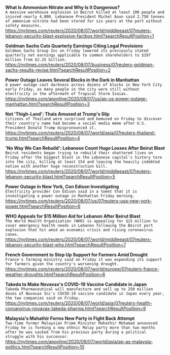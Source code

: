 **What Is Ammonium Nitrate and Why Is It Dangerous?**\
`A massive warehouse explosion in Beirut killed at least 100 people and injured nearly 4,000. Lebanese President Michel Aoun said 2,750 tonnes of ammonium nitrate had been stored for six years at the port without safety measures.`\
https://nytimes.com/reuters/2020/08/07/world/middleeast/07reuters-lebanon-security-blast-explosive-factbox.html?searchResultPosition=1

**Goldman Sachs Cuts Quarterly Earnings Citing Legal Provisions**\
`Goldman Sachs Group Inc on Friday lowered its previously stated quarterly net earnings applicable to common shareholders to $197 million from $2.25 billion.`\
https://nytimes.com/reuters/2020/08/07/business/07reuters-goldman-sachs-results-revise.html?searchResultPosition=2

**Power Outage Leaves Several Blocks in the Dark in Manhattan**\
`A power outage cast darkness across dozens of blocks in New York City early Friday, as many people in the city were still without electricity in the aftermath of Tropical Storm Isaias.`\
https://nytimes.com/aponline/2020/08/07/us/ap-us-power-outage-manhattan.html?searchResultPosition=3

**Not 'Thigh-Land': Thais Amused at Trump's Slip**\
`Citizens of Thailand were surprised and bemused on Friday to discover their country's name had become a social media meme after U.S. President Donald Trump mispronounced it.    `\
https://nytimes.com/reuters/2020/08/07/world/asia/07reuters-thailand-trump.html?searchResultPosition=4

**'No Way We Can Rebuild': Lebanese Count Huge Losses After Beirut Blast**\
`Beirut residents began trying to rebuild their shattered lives on Friday after the biggest blast in the Lebanese capital's history tore into the city, killing at least 154 and leaving the heavily indebted nation with another huge reconstruction bill.`\
https://nytimes.com/reuters/2020/08/07/world/middleeast/07reuters-lebanon-security-blast.html?searchResultPosition=5

**Power Outage in New York, Con Edison Investigating**\
`Electricity provider Con Edison said in a tweet that it is investigating a power outage in Manhattan Friday morning. `\
https://nytimes.com/reuters/2020/08/07/us/07reuters-usa-new-york-power.html?searchResultPosition=6

**WHO Appeals for $15 Million Aid for Lebanon After Beirut Blast**\
`The World Health Organisation (WHO) is appealing for $15 million to cover emergency health needs in Lebanon following the Beirut port explosion that hit amid an economic crisis and rising coronavirus cases.`\
https://nytimes.com/reuters/2020/08/07/world/middleeast/07reuters-lebanon-security-blast-who.html?searchResultPosition=7

**French Government to Step Up Support for Farmers Amid Drought**\
`France's farming ministry said on Friday it was expanding its support for farmers given the country's worsening drought.`\
https://nytimes.com/reuters/2020/08/07/world/europe/07reuters-france-weather-droughts.html?searchResultPosition=8

**Takeda to Make Novavax's COVID-19 Vaccine Candidate in Japan**\
`Takeda Pharmaceutical will manufacture and sell up to 250 million doses of Novavax Inc's COVID-19 vaccine candidate in Japan every year, the two companies said on Friday.`\
https://nytimes.com/reuters/2020/08/07/world/asia/07reuters-health-coroanvirus-novavax-takeda-pharma.html?searchResultPosition=9

**Malaysia's Mahathir Forms New Party in Fight Back Attempt**\
`Two-time former Malaysian Prime Minister Mahathir Mohamad announced Friday he is forming a new ethnic Malay party more than two months after he was sacked from his previous party during a political struggle with his successor.`\
https://nytimes.com/aponline/2020/08/07/world/asia/ap-as-malaysia-politics.html?searchResultPosition=10

